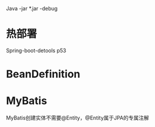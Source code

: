 Java -jar *.jar -debug





# 热部署

Spring-boot-detools    p53





# BeanDefinition



# MyBatis

MyBatis创建实体不需要@Entity，@Entity属于JPA的专属注解
